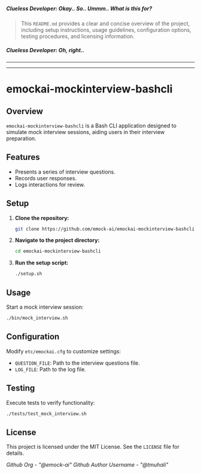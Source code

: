##### Clueless Developer: Okay.. So.. Ummm.. What is this for?
> This `README.md` provides a clear and concise overview of the project, including setup instructions, usage guidelines, configuration options, testing procedures, and licensing information.
##### Clueless Developer: Oh, right.. 

---
---

# emockai-mockinterview-bashcli

## Overview

`emockai-mockinterview-bashcli` is a Bash CLI application designed to simulate mock interview sessions, aiding users in their interview preparation.

## Features

- Presents a series of interview questions.
- Records user responses.
- Logs interactions for review.

## Setup

1. **Clone the repository:**

   ```bash
   git clone https://github.com/emock-ai/emockai-mockinterview-bashcli.git
   ```

2. **Navigate to the project directory:**

   ```bash
   cd emockai-mockinterview-bashcli
   ```

3. **Run the setup script:**

   ```bash
   ./setup.sh
   ```

## Usage

Start a mock interview session:

```bash
./bin/mock_interview.sh
```

## Configuration

Modify `etc/emockai.cfg` to customize settings:

- `QUESTION_FILE`: Path to the interview questions file.
- `LOG_FILE`: Path to the log file.

## Testing

Execute tests to verify functionality:

```bash
./tests/test_mock_interview.sh
```

## License

This project is licensed under the MIT License. See the `LICENSE` file for details.

*Github Org  - "@emock-ai"*
*Github Author Username - "@tmuhali"*
